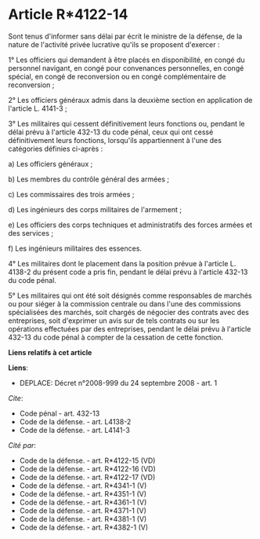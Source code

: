 # Article R*4122-14

Sont tenus d'informer sans délai par écrit le ministre de la défense, de la nature de l'activité privée lucrative qu'ils se
proposent d'exercer : 

1° Les officiers qui demandent à être placés en disponibilité, en congé du personnel navigant, en congé pour convenances
personnelles, en congé spécial, en congé de reconversion ou en congé complémentaire de reconversion ; 

2° Les officiers généraux admis dans la deuxième section en application de l'article L. 4141-3 ; 

3° Les militaires qui cessent définitivement leurs fonctions ou, pendant le délai prévu à l'article 432-13 du code pénal,
ceux qui ont cessé définitivement leurs fonctions, lorsqu'ils appartiennent à l'une des catégories définies ci-après : 

a) Les officiers généraux ; 

b) Les membres du contrôle général des armées ; 

c) Les commissaires des trois armées ; 

d) Les ingénieurs des corps militaires de l'armement ; 

e) Les officiers des corps techniques et administratifs des forces armées et des services ; 

f) Les ingénieurs militaires des essences. 

4° Les militaires dont le placement dans la position prévue à l'article L. 4138-2 du présent code a pris fin, pendant le
délai prévu à l'article 432-13 du code pénal. 

5° Les militaires qui ont été soit désignés comme responsables de marchés ou pour siéger à la commission centrale ou dans
l'une des commissions spécialisées des marchés, soit chargés de négocier des contrats avec des entreprises, soit d'exprimer
un avis sur de tels contrats ou sur les opérations effectuées par des entreprises, pendant le délai prévu à l'article 432-13
du code pénal à compter de la cessation de cette fonction.

**Liens relatifs à cet article**

**Liens**:

  - DEPLACE: Décret n°2008-999 du 24 septembre 2008 - art. 1

_Cite_:

  - Code pénal - art. 432-13
  - Code de la défense. - art. L4138-2
  - Code de la défense. - art. L4141-3

_Cité par_:

  - Code de la défense. - art. R*4122-15 (VD)
  - Code de la défense. - art. R*4122-16 (VD)
  - Code de la défense. - art. R*4122-17 (VD)
  - Code de la défense. - art. R*4341-1 (V)
  - Code de la défense. - art. R*4351-1 (V)
  - Code de la défense. - art. R*4361-1 (V)
  - Code de la défense. - art. R*4371-1 (V)
  - Code de la défense. - art. R*4381-1 (V)
  - Code de la défense. - art. R*4382-1 (V)
